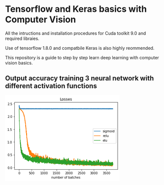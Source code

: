 # Tensorflow and Keras basics with Computer Vision 

All the intructions and installation procedures for Cuda toolkit 9.0 and required libraies.

Use of tensorflow 1.8.0 and compatbile Keras is also highly reommended.

 This repository is a guide to step by step learn deep learning with computer vision basics.


## Output accuracy training 3 neural network with different activation functions

![alt text](/Pics/download.png)
